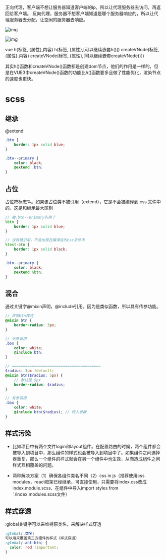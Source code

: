 正向代理，客户端不想让服务器知道客户端的ip，所以让代理服务器去访问，再返回给客户端。
反向代理，服务器不想客户端知道是哪个服务器响应的，所以让代理服务器去分配，让空闲的服务器去响应。

![img](\img\9cf1010b828c4ff69ffc1f4417073c45tplv-k3u1fbpfcp-zoom-1.webp)

![img](\img\e906cb46a6e248f7960d6c4061371c1dtplv-k3u1fbpfcp-zoom-1.webp)

vue
h(标签, {属性},内容)
h(标签, {属性},[可以继续嵌套h()])
createVNode(标签, {属性},内容)
createVNode(标签, {属性},[可以继续嵌套createVNode()])

其实h()函数和createVNode()函数都是创建dom节点，他们的作用是一样的，但是在VUE3中createVNode()函数的功能比h()函数要多且做了性能优化，渲染节点的速度也更快。

# scss

## 继承

@extend

```scss
.btn {
    border: 1px solid blue;
}

.btn--primary {
    color: black;
    @extend .btn;
}
```

## 占位

占位符标志%。如果该占位类不被引用（extend），它是不会被编译到 css 文件中的。这是和继承最大区别

```scss
// 被.btn--primary引用了
%btn {
    border: 1px solid blue;
}

// 没有被引用，不会出现在编译后的css文件中
%test-btn {
    border: 1px solid black;
}

.btn--primary {
    color: black;
    @extend %btn;
}
```

## 混合

通过关键字@mixin声明，@include引用。因为是类似函数，所以具有传参功能。

```scss
// 声明btn样式
@mixin btn {
    border-radius: 3px;
}

// 无参调用
.box {
    color: white;
    @include btn;
}

// ========================================
$radius: 3px !default;
@mixin btn($radius: 5px) {
    // 默认是 5px
    border-radius: $radius;
}

// 有参调用
.box {
    color: white;
    @include btn($radius); // 传入参数
}
```

## 样式污染

- 比如项目中有两个文件login和layout组件。在配置路由的时候，两个组件都会被导入到项目中，那么组件的样式也会被导入到项目中了。如果组件之间选择器重复，那么一个组件的样式就会在另一个组件中也生效，从而造成组件之间样式互相覆盖的问题。

- 两种解决方案（1）确保各组件类名不同（2）css in js（推荐使用css modules，react框架已经继承，可直接使用，只需要将index.css改成index.module.scss、在组件中导入import styles from './index.modules.scss文件）

## 样式穿透

:global关键字可以来维持原类名，来解决样式穿透

```scss
:global(.类名)
可以用来覆盖第三方组件的样式（样式穿透）
:global(.ant-btn) {
  color: red !important;
}

```
